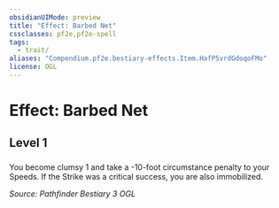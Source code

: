 ```yaml
---
obsidianUIMode: preview
title: "Effect: Barbed Net"
cssclasses: pf2e,pf2e-spell
tags:
  - trait/
aliases: "Compendium.pf2e.bestiary-effects.Item.HafP5vrdGdoqoFMo"
license: OGL
---
```

# Effect: Barbed Net
## Level 1
### 






You become clumsy 1 and take a -10-foot circumstance penalty to your Speeds. If the Strike was a critical success, you are also immobilized.

*Source: Pathfinder Bestiary 3*
*OGL*